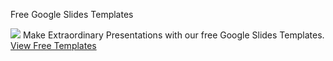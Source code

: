Free Google Slides Templates

 ![](../_resources/2b2b6073db1cadae3a3daa835fc0c77d.png)
 Make Extraordinary Presentations
 with our free Google Slides Templates.
[View Free Templates](https://freegoogleslidestemplates.com/free-templates/)
